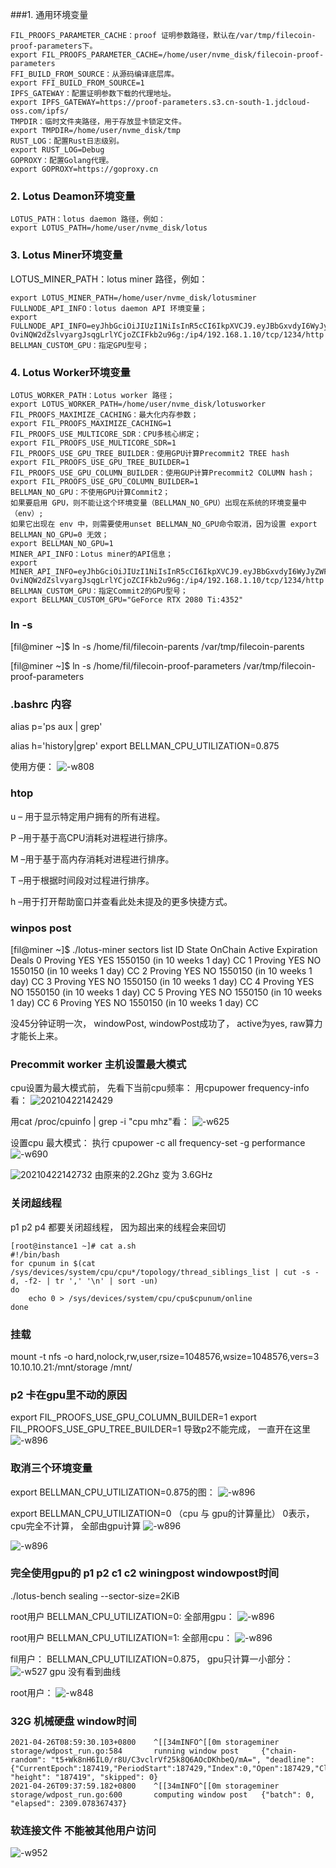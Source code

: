 
###1. 通用环境变量
```
FIL_PROOFS_PARAMETER_CACHE：proof 证明参数路径，默认在/var/tmp/filecoin-proof-parameters下。
export FIL_PROOFS_PARAMETER_CACHE=/home/user/nvme_disk/filecoin-proof-parameters
FFI_BUILD_FROM_SOURCE：从源码编译底层库。
export FFI_BUILD_FROM_SOURCE=1
IPFS_GATEWAY：配置证明参数下载的代理地址。
export IPFS_GATEWAY=https://proof-parameters.s3.cn-south-1.jdcloud-oss.com/ipfs/
TMPDIR：临时文件夹路径，用于存放显卡锁定文件。
export TMPDIR=/home/user/nvme_disk/tmp
RUST_LOG：配置Rust日志级别。
export RUST_LOG=Debug
GOPROXY：配置Golang代理。
export GOPROXY=https://goproxy.cn
```



### 2. Lotus Deamon环境变量
```
LOTUS_PATH：lotus daemon 路径，例如：
export LOTUS_PATH=/home/user/nvme_disk/lotus
```

### 3. Lotus Miner环境变量
LOTUS_MINER_PATH：lotus miner 路径，例如：
```
export LOTUS_MINER_PATH=/home/user/nvme_disk/lotusminer
FULLNODE_API_INFO：lotus daemon API 环境变量；
export FULLNODE_API_INFO=eyJhbGciOiJIUzI1NiIsInR5cCI6IkpXVCJ9.eyJBbGxvdyI6WyJyZWFkIiwid3JpdGUiLCJzaWduIiwiYWRtaW4iXX0.JSdq-OviNQW2dZslvyargJsqgLrlYCjoZCIFkb2u96g:/ip4/192.168.1.10/tcp/1234/http
BELLMAN_CUSTOM_GPU：指定GPU型号；
```

### 4. Lotus Worker环境变量
```
LOTUS_WORKER_PATH：Lotus worker 路径；
export LOTUS_WORKER_PATH=/home/user/nvme_disk/lotusworker
FIL_PROOFS_MAXIMIZE_CACHING：最大化内存参数；
export FIL_PROOFS_MAXIMIZE_CACHING=1
FIL_PROOFS_USE_MULTICORE_SDR：CPU多核心绑定；
export FIL_PROOFS_USE_MULTICORE_SDR=1
FIL_PROOFS_USE_GPU_TREE_BUILDER：使用GPU计算Precommit2 TREE hash
export FIL_PROOFS_USE_GPU_TREE_BUILDER=1
FIL_PROOFS_USE_GPU_COLUMN_BUILDER：使用GUP计算Precommit2 COLUMN hash；
export FIL_PROOFS_USE_GPU_COLUMN_BUILDER=1
BELLMAN_NO_GPU：不使用GPU计算Commit2；
如果要启用 GPU，则不能让这个环境变量（BELLMAN_NO_GPU）出现在系统的环境变量中（env）;
如果它出现在 env 中，则需要使用unset BELLMAN_NO_GPU命令取消，因为设置 export BELLMAN_NO_GPU=0 无效；
export BELLMAN_NO_GPU=1
MINER_API_INFO：Lotus miner的API信息；
export MINER_API_INFO=eyJhbGciOiJIUzI1NiIsInR5cCI6IkpXVCJ9.eyJBbGxvdyI6WyJyZWFkIiwid3JpdGUiLCJzaWduIiwiYWRtaW4iXX0.JSdq-OviNQW2dZslvyargJsqgLrlYCjoZCIFkb2u96g:/ip4/192.168.1.10/tcp/1234/http
BELLMAN_CUSTOM_GPU：指定Commit2的GPU型号；
export BELLMAN_CUSTOM_GPU="GeForce RTX 2080 Ti:4352"

```

### ln -s

[fil@miner ~]$ ln -s /home/fil/filecoin-parents /var/tmp/filecoin-parents

[fil@miner ~]$ ln -s /home/fil/filecoin-proof-parameters /var/tmp/filecoin-proof-parameters

### .bashrc 内容
alias p='ps aux | grep'

alias h='history|grep'
export BELLMAN_CPU_UTILIZATION=0.875

使用方便：
![-w808](media/16189892050333.jpg)



### htop

u – 用于显示特定用户拥有的所有进程。

P –用于基于高CPU消耗对进程进行排序。

M –用于基于高内存消耗对进程进行排序。

T –用于根据时间段对过程进行排序。

h –用于打开帮助窗口并查看此处未提及的更多快捷方式。


### winpos post
[fil@miner ~]$ ./lotus-miner sectors list
ID  State    OnChain  Active  Expiration                   Deals
0   Proving  YES      YES     1550150 (in 10 weeks 1 day)  CC
1   Proving  YES      NO      1550150 (in 10 weeks 1 day)  CC
2   Proving  YES      NO      1550150 (in 10 weeks 1 day)  CC
3   Proving  YES      NO      1550150 (in 10 weeks 1 day)  CC
4   Proving  YES      NO      1550150 (in 10 weeks 1 day)  CC
5   Proving  YES      NO      1550150 (in 10 weeks 1 day)  CC
6   Proving  YES      NO      1550150 (in 10 weeks 1 day)  CC

没45分钟证明一次， windowPost, windowPost成功了， active为yes, raw算力才能长上来。 

### Precommit worker 主机设置最大模式
cpu设置为最大模式前， 先看下当前cpu频率：
用cpupower  frequency-info看：
![20210422142429](media/20210422142429.jpg)


用cat /proc/cpuinfo | grep -i "cpu mhz"看：
![-w625](media/16190727537615.jpg)


设置cpu 最大模式： 执行 cpupower -c all frequency-set -g performance 
![-w690](media/16190728101960.jpg)


![20210422142732](media/20210422142732.jpg)
由原来的2.2Ghz 变为 3.6GHz


### 关闭超线程
p1 p2 p4 都要关闭超线程， 因为超出来的线程会来回切
```
[root@instance1 ~]# cat a.sh
#!/bin/bash
for cpunum in $(cat /sys/devices/system/cpu/cpu*/topology/thread_siblings_list | cut -s -d, -f2- | tr ',' '\n' | sort -un)
do
    echo 0 > /sys/devices/system/cpu/cpu$cpunum/online
done
```
    
    

### 挂载

mount -t nfs -o hard,nolock,rw,user,rsize=1048576,wsize=1048576,vers=3 10.10.10.21:/mnt/storage  /mnt/


### p2 卡在gpu里不动的原因
export FIL_PROOFS_USE_GPU_COLUMN_BUILDER=1
export FIL_PROOFS_USE_GPU_TREE_BUILDER=1
导致p2不能完成， 一直开在这里
![-w896](media/16193338722673.jpg)


### 取消三个环境变量
export BELLMAN_CPU_UTILIZATION=0.875的图：
![-w896](media/16193334894376.jpg)



export BELLMAN_CPU_UTILIZATION=0 （cpu 与 gpu的计算量比） 0表示，cpu完全不计算，  全部由gpu计算
![-w896](media/16193336605418.jpg)



![-w896](media/16193344056827.jpg)


### 完全使用gpu的 p1 p2 c1 c2 winingpost windowpost时间

./lotus-bench sealing --sector-size=2KiB

root用户
BELLMAN_CPU_UTILIZATION=0: 全部用gpu：
![-w896](media/16193345190619.jpg)

root用户
BELLMAN_CPU_UTILIZATION=1: 全部用cpu：
![-w896](media/16193346254969.jpg)


fil用户： 
BELLMAN_CPU_UTILIZATION=0.875， gpu只计算一小部分：
![-w527](media/16193360501240.jpg)
gpu 没有看到曲线


root用户：
![-w848](media/16193364742149.jpg)


### 32G 机械硬盘  window时间

```
2021-04-26T08:59:30.103+0800    ^[[34mINFO^[[0m storageminer    storage/wdpost_run.go:584       running window post     {"chain-random": "t5+Wk8nH6IL0/r8U/C3vclrVf25k8Q6AOcDKhbeQ/mA=", "deadline": {"CurrentEpoch":187419,"PeriodStart":187429,"Index":0,"Open":187429,"Close":187489,"Challenge":187409,"FaultCutoff":187359,"WPoStPeriodDeadlines":48,"WPoStProvingPeriod":2880,"WPoStChallengeWindow":60,"WPoStChallengeLookback":20,"FaultDeclarationCutoff":70}, "height": "187419", "skipped": 0}
2021-04-26T09:37:59.182+0800    ^[[34mINFO^[[0m storageminer    storage/wdpost_run.go:600       computing window post   {"batch": 0, "elapsed": 2309.078367437}
```


### 软连接文件 不能被其他用户访问
![-w952](media/16194171309110.jpg)
